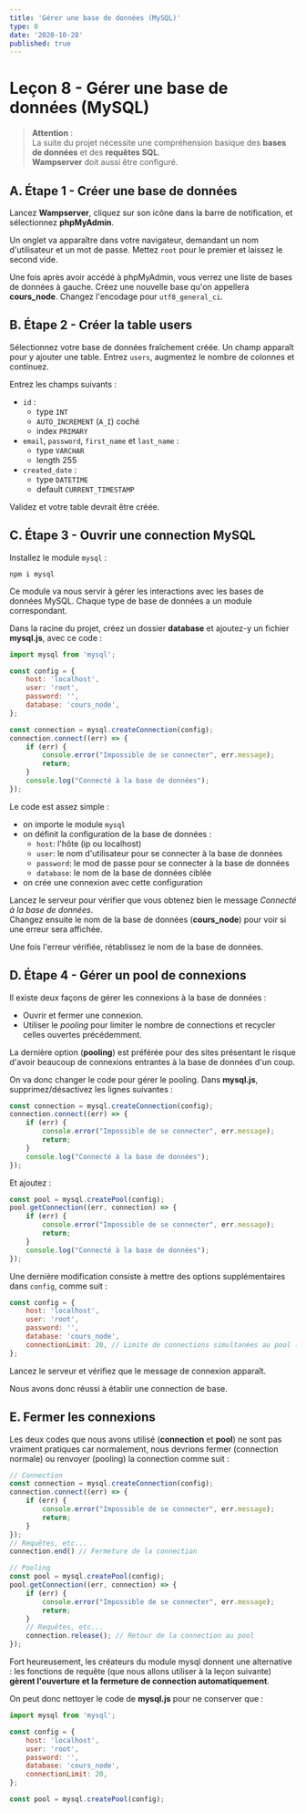 ```yaml
---
title: 'Gérer une base de données (MySQL)'
type: 0
date: '2020-10-28'
published: true
---
```


# Leçon 8 - Gérer une base de données (MySQL)

> **Attention** :  
La suite du projet nécessite une compréhension basique des **bases de données** et des **requêtes SQL**.  
**Wampserver** doit aussi être configuré.


## A. Étape 1 - Créer une base de données

Lancez **Wampserver**, cliquez sur son icône dans la barre de notification, et sélectionnez **phpMyAdmin**.

Un onglet va apparaître dans votre navigateur, demandant un nom d'utilisateur et un mot de passe. Mettez `root` pour le premier et laissez le second vide.

Une fois après avoir accédé à phpMyAdmin, vous verrez une liste de bases de données à gauche. Créez une nouvelle base qu'on appellera **cours_node**. Changez l'encodage pour `utf8_general_ci`.


## B. Étape 2 - Créer la table users

Sélectionnez votre base de données fraîchement créée. Un champ apparaît pour y ajouter une table. Entrez `users`, augmentez le nombre de colonnes et continuez.

Entrez les champs suivants :
- `id` :
    - type `INT`
    - `AUTO_INCREMENT` (`A_I`) coché
    - index `PRIMARY`
- `email`, `password`, `first_name` et `last_name` :
    - type `VARCHAR`
    - length 255
- `created_date` :
    - type `DATETIME`
    - default `CURRENT_TIMESTAMP`

Validez et votre table devrait être créée.


## C. Étape 3 - Ouvrir une connection MySQL

Installez le module `mysql` :
```
npm i mysql
```
Ce module va nous servir à gérer les interactions avec les bases de données MySQL. Chaque type de base de données a un module correspondant.

Dans la racine du projet, créez un dossier **database** et ajoutez-y un fichier **mysql.js**, avec ce code :

```js
import mysql from 'mysql';

const config = {
    host: 'localhost',
    user: 'root',
    password: '',
    database: 'cours_node',
};

const connection = mysql.createConnection(config);
connection.connect((err) => {
    if (err) {
        console.error("Impossible de se connecter", err.message);
        return;
    }
    console.log("Connecté à la base de données");
});
```

Le code est assez simple :
- on importe le module `mysql`
- on définit la configuration de la base de données :
    - `host`: l'hôte (ip ou localhost)
    - `user`: le nom d'utilisateur pour se connecter à la base de données
    - `password`: le mod de passe pour se connecter à la base de données
    - `database`: le nom de la base de données ciblée
- on crée une connexion avec cette configuration

Lancez le serveur pour vérifier que vous obtenez bien le message _Connecté à la base de données_.  
Changez ensuite le nom de la base de données (**cours_node**) pour voir si une erreur sera affichée.

Une fois l'erreur vérifiée, rétablissez le nom de la base de données.


## D. Étape 4 - Gérer un pool de connexions

Il existe deux façons de gérer les connexions à la base de données :
- Ouvrir et fermer une connexion.
- Utiliser le _pooling_ pour limiter le nombre de connections et recycler celles ouvertes précédemment.

La dernière option (**pooling**) est préférée pour des sites présentant le risque d'avoir beaucoup de connexions entrantes à la base de données d'un coup.

On va donc changer le code pour gérer le pooling. Dans **mysql.js**, supprimez/désactivez les lignes suivantes :

```js
const connection = mysql.createConnection(config);
connection.connect((err) => {
    if (err) {
        console.error("Impossible de se connecter", err.message);
        return;
    }
    console.log("Connecté à la base de données");
});
```

Et ajoutez :

```js
const pool = mysql.createPool(config);
pool.getConnection((err, connection) => {
    if (err) {
        console.error("Impossible de se connecter", err.message);
        return;
    }
    console.log("Connecté à la base de données");
});
```

Une dernière modification consiste à mettre des options supplémentaires dans `config`, comme suit :

```js
const config = {
    host: 'localhost',
    user: 'root',
    password: '',
    database: 'cours_node',
    connectionLimit: 20, // Limite de connections simultanées au pool (10 par défaut)
};
```

Lancez le serveur et vérifiez que le message de connexion apparaît.

Nous avons donc réussi à établir une connection de base.



## E. Fermer les connexions

Les deux codes que nous avons utilisé (**connection** et **pool**) ne sont pas vraiment pratiques car normalement, nous devrions fermer (connection normale) ou renvoyer (pooling) la connection comme suit :

```js
// Connection
const connection = mysql.createConnection(config);
connection.connect((err) => {
    if (err) {
        console.error("Impossible de se connecter", err.message);
        return;
    }
});
// Requêtes, etc...
connection.end() // Fermeture de la connection

// Pooling
const pool = mysql.createPool(config);
pool.getConnection((err, connection) => {
    if (err) {
        console.error("Impossible de se connecter", err.message);
        return;
    }
    // Requêtes, etc...
    connection.release(); // Retour de la connection au pool
});
```

Fort heureusement, les créateurs du module mysql donnent une alternative : les fonctions de requête (que nous allons utiliser à la leçon suivante) **gèrent l'ouverture et la fermeture de connection automatiquement**.

On peut donc nettoyer le code de **mysql.js** pour ne conserver que :

```js
import mysql from 'mysql';

const config = {
    host: 'localhost',
    user: 'root',
    password: '',
    database: 'cours_node',
    connectionLimit: 20,
};

const pool = mysql.createPool(config);
```